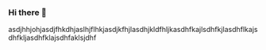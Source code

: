 ### Hi there 👋

<!--
**drinksoap/drinksoap** is a ✨ _special_ ✨ repository because its `README.md` (this file) appears on your GitHub profile.

Here are some ideas to get you started:

- 🔭 I’m currently working on ...
- 🌱 I’m currently learning ...
- 👯 I’m looking to collaborate on ...
- 🤔 I’m looking for help with ...
- 💬 Ask me about ...
- 📫 How to reach me: ...
- 😄 Pronouns: ...
- ⚡ Fun fact: ...
-->

asdjhhjohjasdjfhkdhjaslhjflhkjasdjkfhjlasdhjkldfhljkasdhfkajlsdhfkjlasdhflkajsdhfkljasdhfklajsdhfaklsjdhf
